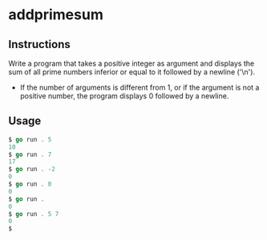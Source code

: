 # addprimesum
## Instructions

Write a program that takes a positive integer as argument and displays the sum of all prime numbers inferior or equal to it followed by a newline ('\n').

- If the number of arguments is different from 1, or if the argument is not a positive number, the program displays 0 followed by a newline.

## Usage
```go
$ go run . 5
10
$ go run . 7
17
$ go run . -2
0
$ go run . 0
0
$ go run .
0
$ go run . 5 7
0
$
```
